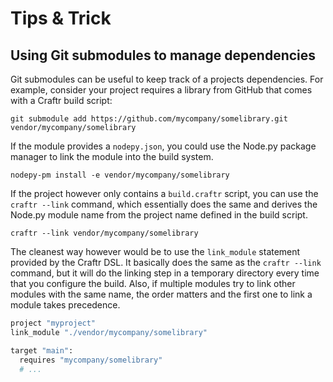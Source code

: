 # Tips & Trick

## Using Git submodules to manage dependencies

Git submodules can be useful to keep track of a projects dependencies.
For example, consider your project requires a library from GitHub that
comes with a Craftr build script:

    git submodule add https://github.com/mycompany/somelibrary.git vendor/mycompany/somelibrary

If the module provides a `nodepy.json`, you could use the Node.py package
manager to link the module into the build system.

    nodepy-pm install -e vendor/mycompany/somelibrary

If the project however only contains a `build.craftr` script, you can use
the `craftr --link` command, which essentially does the same and derives
the Node.py module name from the project name defined in the build script.

    craftr --link vendor/mycompany/somelibrary

The cleanest way however would be to use the `link_module` statement provided
by the Craftr DSL. It basically does the same as the `craftr --link` command,
but it will do the linking step in a temporary directory every time that you
configure the build. Also, if multiple modules try to link other modules with
the same name, the order matters and the first one to link a module takes
precedence.

```python
project "myproject"
link_module "./vendor/mycompany/somelibrary"

target "main":
  requires "mycompany/somelibrary"
  # ...
```
